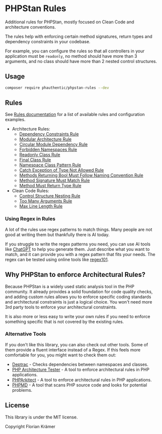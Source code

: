 # PHPStan Rules

Additional rules for PHPStan, mostly focused on Clean Code and architecture conventions.

The rules help with enforcing certain method signatures, return types and dependency constraints in your codebase.

For example, you can configure the rules so that all controllers in your application must be `readonly`, no method should have more than 3 arguments, and no class should have more than 2 nested control structures.

## Usage

```bash
composer require phauthentic/phpstan-rules --dev
```

## Rules

See [Rules documentation](docs/Rules.md) for a list of available rules and configuration examples.

- Architecture Rules:
  - [Dependency Constraints Rule](docs/Rules.md#dependency-constraints-rule)
  - [Modular Architecture Rule](docs/Rules.md#modular-architecture-rule)
  - [Circular Module Dependency Rule](docs/Rules.md#circular-module-dependency-rule)
  - [Forbidden Namespaces Rule](docs/Rules.md#forbidden-namespaces-rule)
  - [Readonly Class Rule](docs/Rules.md#readonly-class-rule)
  - [Final Class Rule](docs/Rules.md#final-class-rule)
  - [Namespace Class Pattern Rule](docs/Rules.md#namespace-class-pattern-rule)
  - [Catch Exception of Type Not Allowed Rule](docs/Rules.md#catch-exception-of-type-not-allowed-rule)
  - [Methods Returning Bool Must Follow Naming Convention Rule](docs/Rules.md#methods-returning-bool-must-follow-naming-convention-rule)
  - [Method Signature Must Match Rule](docs/Rules.md#method-signature-must-match-rule)
  - [Method Must Return Type Rule](docs/Rules.md#method-must-return-type-rule)
- Clean Code Rules:
  - [Control Structure Nesting Rule](docs/Rules.md#control-structure-nesting-rule)
  - [Too Many Arguments Rule](docs/Rules.md#too-many-arguments-rule)
  - [Max Line Length Rule](docs/Rules.md#max-line-length-rule)

### Using Regex in Rules

A lot of the rules use regex patterns to match things. Many people are not good at writing them but thankfully there is AI today.

If you struggle to write the regex patterns you need, you can use AI tools like [ChatGPT](https://chat.openai.com/) to help you generate them. Just describe what you want to match, and it can provide you with a regex pattern that fits your needs.  The regex can be tested using online tools like [regex101](https://regex101.com/).

## Why PHPStan to enforce Architectural Rules?

Because PHPStan is a widely used static analysis tool in the PHP community. It already provides a solid foundation for code quality checks, and adding custom rules allows you to enforce specific coding standards and architectural constraints is just a logical choice. You won't need more 3rd party tools to enforce your architectural constraints.

It is also more or less easy to write your own rules if you need to enforce something specific that is not covered by the existing rules.

### Alternative Tools

If you don't like this library, you can also check out other tools. Some of them provide a fluent interface instead of a Regex. If this feels more comfortable for you, you might want to check them out:

* [Deptrac](https://github.com/deptrac/deptrac) - Checks dependencies between namespaces and classes.
* [PHP Architecture Tester](https://www.phpat.dev/) - A tool to enforce architectural rules in PHP applications.
* [PHPArkitect](https://github.com/phparkitect/arkitect) - A tool to enforce architectural rules in PHP applications.
* [PHPMD](https://phpmd.org/) - A tool that scans PHP source code and looks for potential problems.

## License

This library is under the MIT license.

Copyright Florian Krämer